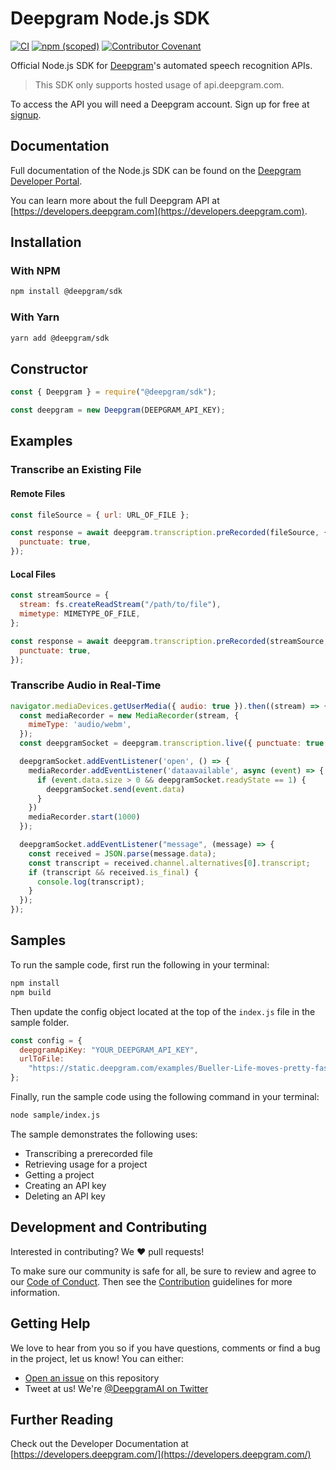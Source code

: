# Deepgram Node.js SDK

[![CI](https://github.com/deepgram/node-sdk/actions/workflows/CI.yml/badge.svg)](https://github.com/deepgram/node-sdk/actions/workflows/CI.yml) [![npm (scoped)](https://img.shields.io/npm/v/@deepgram/sdk)](https://www.npmjs.com/package/@deepgram/sdk) [![Contributor Covenant](https://img.shields.io/badge/Contributor%20Covenant-v2.0%20adopted-ff69b4.svg?style=flat-rounded)](CODE_OF_CONDUCT.md)

Official Node.js SDK for [Deepgram](https://www.deepgram.com/)'s automated
speech recognition APIs.

> This SDK only supports hosted usage of api.deepgram.com.

To access the API you will need a Deepgram account. Sign up for free at
[signup][signup].

## Documentation

Full documentation of the Node.js SDK can be found on the
[Deepgram Developer Portal](https://developers.deepgram.com/sdks-tools/sdks/node-sdk/).

You can learn more about the full Deepgram API at [https://developers.deepgram.com](https://developers.deepgram.com).

## Installation

### With NPM

```bash
npm install @deepgram/sdk
```

### With Yarn

```bash
yarn add @deepgram/sdk
```

## Constructor

```js
const { Deepgram } = require("@deepgram/sdk");

const deepgram = new Deepgram(DEEPGRAM_API_KEY);
```

## Examples

### Transcribe an Existing File

#### Remote Files

```js
const fileSource = { url: URL_OF_FILE };

const response = await deepgram.transcription.preRecorded(fileSource, {
  punctuate: true,
});
```

#### Local Files

```js
const streamSource = {
  stream: fs.createReadStream("/path/to/file"),
  mimetype: MIMETYPE_OF_FILE,
};

const response = await deepgram.transcription.preRecorded(streamSource, {
  punctuate: true,
});
```

### Transcribe Audio in Real-Time

```js
navigator.mediaDevices.getUserMedia({ audio: true }).then((stream) => {
  const mediaRecorder = new MediaRecorder(stream, {
    mimeType: 'audio/webm',
  });
  const deepgramSocket = deepgram.transcription.live({ punctuate: true });

  deepgramSocket.addEventListener('open', () => {
    mediaRecorder.addEventListener('dataavailable', async (event) => {
      if (event.data.size > 0 && deepgramSocket.readyState == 1) {
        deepgramSocket.send(event.data)
      }
    })
    mediaRecorder.start(1000)
  });

  deepgramSocket.addEventListener("message", (message) => {
    const received = JSON.parse(message.data);
    const transcript = received.channel.alternatives[0].transcript;
    if (transcript && received.is_final) {
      console.log(transcript);
    }
  });
});
```

## Samples

To run the sample code, first run the following in your terminal:

```bash
npm install
npm build
```

Then update the config object located at the top of the `index.js`
file in the sample folder.

```js
const config = {
  deepgramApiKey: "YOUR_DEEPGRAM_API_KEY",
  urlToFile:
    "https://static.deepgram.com/examples/Bueller-Life-moves-pretty-fast.wav",
};
```

Finally, run the sample code using the following command in your terminal:

```bash
node sample/index.js
```

The sample demonstrates the following uses:

- Transcribing a prerecorded file
- Retrieving usage for a project
- Getting a project
- Creating an API key
- Deleting an API key

## Development and Contributing

Interested in contributing? We ❤️ pull requests!

To make sure our community is safe for all, be sure to review and agree to our
[Code of Conduct](./CODE_OF_CONDUCT.md). Then see the
[Contribution](./CONTRIBUTING.md) guidelines for more information.

## Getting Help

We love to hear from you so if you have questions, comments or find a bug in the
project, let us know! You can either:

- [Open an issue](https://github.com/deepgram/node-sdk/issues/new) on this repository
- Tweet at us! We're [@DeepgramAI on Twitter](https://twitter.com/DeepgramAI)

## Further Reading

Check out the Developer Documentation at [https://developers.deepgram.com/](https://developers.deepgram.com/)

[signup]: https://console.deepgram.com/signup?utm_medium=github&utm_source=DEVREL&utm_content=node-sdk
[license]: LICENSE.txt
